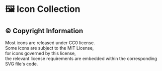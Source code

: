 # 🖼️ Icon Collection  
## ©️ Copyright Information  
Most icons are released under CC0 license.  
Some icons are subject to the MIT License,  
for icons governed by this license,  
the relevant license requirements are embedded within the corresponding SVG file's code.  
